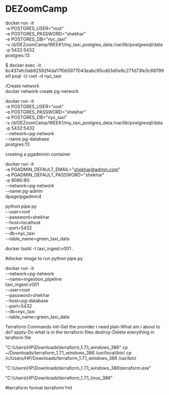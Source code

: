 # DEZoomCamp


docker run -it \
-e POSTGRES_USER="root" \
-e POSTGRES_PASSWORD="shekhar" \
-e POSTGRES_DB="nyc_taxi" \
-v /d/DEZoomCamp/WEEK1/my_taxi_postgres_data:/var/lib/postgresql/data \
-p 5432:5432 \
postgres:13


$ docker exec -it 6c437afc0ab92592f4da17f0b5977043eabc95cd63d0e9c271d73fe3c69799e0 psql -U root -d nyc_taxi



/Create network    
docker network create pg-network

docker run -it \
-e POSTGRES_USER="root" \
-e POSTGRES_PASSWORD="shekhar" \
-e POSTGRES_DB="nyc_taxi" \
-v /d/DEZoomCamp/WEEK1/my_taxi_postgres_data:/var/lib/postgresql/data \
-p 5432:5432 \
--network=pg-network \
--name pg-database \
postgres:13


creating a pgadmmin container

docker run -it \
    -e PGADMIN_DEFAULT_EMAIL="shekhar@admin.com" \
    -e PGADMIN_DEFAULT_PASSWORD="shekhar" \
    -p 8080:80 \
    --network=pg-network \
    --name pg-admin \
    dpage/pgadmin4



python pipe.py \
    --user=root \
    --password=shekhar \
    --host=localhost \
    --port=5432 \
    --db=nyc_taxi \
    --table_name=green_taxi_data 

docker build -t taxi_ingest:v001 .

#docker image to run python pipe.py

docker run -it \
    --network=pg-network \
    --name=ingestion_pipeline \
    taxi_ingest:v001 \
        --user=root \
        --password=shekhar \
        --host=pg-database \
        --port=5432 \
        --db=nyc_taxi \
        --table_name=green_taxi_data 


Terraform Commands
init-Get the provider i need
plan-What am i about to do?
apply-Do what is in the terraform files
destroy-Delete everything in teraform file



"C:\Users\HP\Downloads\terraform_1.7.1_windows_386"
cp ~/Downloads/terraform_1.7.1_windows_386 /usr/local/bin/
cp /c/Users/HP/Downloads/terraform_1.7.1_windows_386 /usr/bin/

"C:\Users\HP\Downloads\terraform_1.7.1_windows_386\terraform.exe"

"C:\Users\HP\Downloads\terraform_1.7.1_linux_386"


#terraform format
terraform fmt